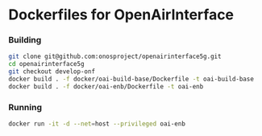# Dockerfiles for OpenAirInterface

### Building
```sh
git clone git@github.com:onosproject/openairinterface5g.git
cd openairinterface5g
git checkout develop-onf
docker build . -f docker/oai-build-base/Dockerfile -t oai-build-base
docker build . -f docker/oai-enb/Dockerfile -t oai-enb
```

### Running
```sh
docker run -it -d --net=host --privileged oai-enb
```
